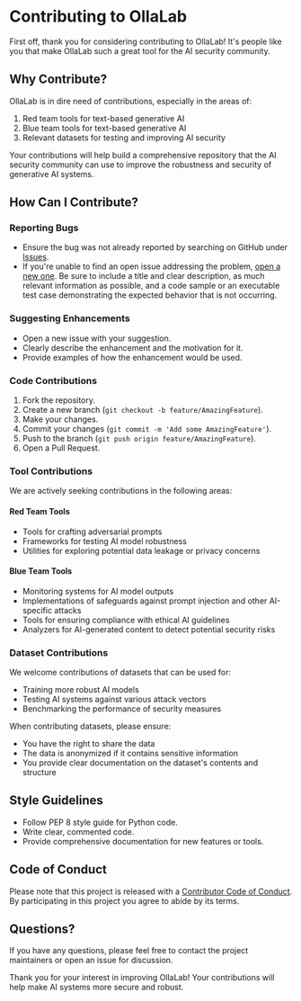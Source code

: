 # Contributing to OllaLab

First off, thank you for considering contributing to OllaLab! It's people like you that make OllaLab such a great tool for the AI security community.

## Why Contribute?

OllaLab is in dire need of contributions, especially in the areas of:

1. Red team tools for text-based generative AI
2. Blue team tools for text-based generative AI
3. Relevant datasets for testing and improving AI security

Your contributions will help build a comprehensive repository that the AI security community can use to improve the robustness and security of generative AI systems.

## How Can I Contribute?

### Reporting Bugs

- Ensure the bug was not already reported by searching on GitHub under [Issues](https://github.com/Cybonto/OllaLab/issues).
- If you're unable to find an open issue addressing the problem, [open a new one](https://github.com/Cybonto/OllaLab/issues/new). Be sure to include a title and clear description, as much relevant information as possible, and a code sample or an executable test case demonstrating the expected behavior that is not occurring.

### Suggesting Enhancements

- Open a new issue with your suggestion.
- Clearly describe the enhancement and the motivation for it.
- Provide examples of how the enhancement would be used.

### Code Contributions

1. Fork the repository.
2. Create a new branch (`git checkout -b feature/AmazingFeature`).
3. Make your changes.
4. Commit your changes (`git commit -m 'Add some AmazingFeature'`).
5. Push to the branch (`git push origin feature/AmazingFeature`).
6. Open a Pull Request.

### Tool Contributions

We are actively seeking contributions in the following areas:

#### Red Team Tools
- Tools for crafting adversarial prompts
- Frameworks for testing AI model robustness
- Utilities for exploring potential data leakage or privacy concerns

#### Blue Team Tools
- Monitoring systems for AI model outputs
- Implementations of safeguards against prompt injection and other AI-specific attacks
- Tools for ensuring compliance with ethical AI guidelines
- Analyzers for AI-generated content to detect potential security risks

### Dataset Contributions

We welcome contributions of datasets that can be used for:

- Training more robust AI models
- Testing AI systems against various attack vectors
- Benchmarking the performance of security measures

When contributing datasets, please ensure:
- You have the right to share the data
- The data is anonymized if it contains sensitive information
- You provide clear documentation on the dataset's contents and structure

## Style Guidelines

- Follow PEP 8 style guide for Python code.
- Write clear, commented code.
- Provide comprehensive documentation for new features or tools.

## Code of Conduct

Please note that this project is released with a [Contributor Code of Conduct](CODE_OF_CONDUCT.md). By participating in this project you agree to abide by its terms.

## Questions?

If you have any questions, please feel free to contact the project maintainers or open an issue for discussion.

Thank you for your interest in improving OllaLab! Your contributions will help make AI systems more secure and robust.
